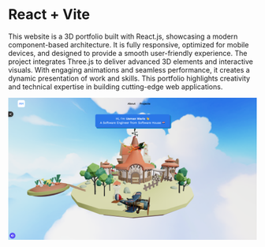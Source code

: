 # React + Vite

This website is a 3D portfolio built with React.js, showcasing a modern component-based architecture.
It is fully responsive, optimized for mobile devices, and designed to provide a smooth user-friendly experience.
The project integrates Three.js to deliver advanced 3D elements and interactive visuals. With engaging animations and seamless performance, 
it creates a dynamic presentation of work and skills. This portfolio highlights creativity and technical expertise in building cutting-edge web applications.

![image alt](https://github.com/usmanwarisalizia/3d_Portfolio_Website/blob/6c269ef2ac9771206972d6d59e03dc87f11e91df/3dportfolio.png)
